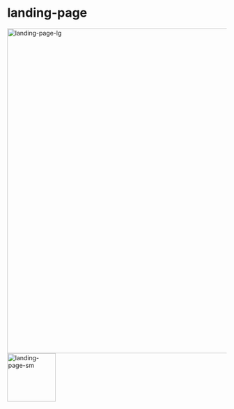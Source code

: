 # landing-page
<img width="746" alt="landing-page-lg" src="https://user-images.githubusercontent.com/80160006/189339033-055927dc-7304-4c00-9dab-a6fa4b9c44d2.png">

<img width="111" alt="landing-page-sm" src="https://user-images.githubusercontent.com/80160006/189339095-08ad09e7-c3be-4198-ac63-0a6b03d1b7b5.png">
